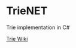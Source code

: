# TrieNET
Trie implementation in C#

<a href="https://en.wikipedia.org/wiki/Trie" target=_blank title="Trie Wiki">Trie Wiki</a><br/>
